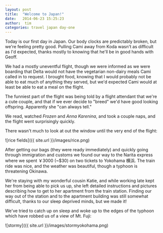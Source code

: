 ```yaml
---
layout: post
title:  "Welcome to Japan!"
date:   2014-06-23 15:25:23
author:  tim
categories: travel japan day-one
---
```


Today is our first day in Japan.  Our body clocks are predictably broken, but we're feeling pretty good.  Pulling Cami away from Koda wasn't as difficult as I'd expected, thanks mostly to knowing that he'll be in good hands with Geoff.

We had a mostly uneventful flight, though we were informed as we were boarding that Delta would not have the vegetarian non-dairy meals Cami called in to request.  I brought food, knowing that I would probably not be able to eat much of anything they served, but we'd expected Cami would at least be able to eat a meal on the flight.

The funniest part of the flight was being told by a flight attendant that we're a cute couple, and that if we ever decide to "breed" we'd have good looking offspring.  Apparently she "can always tell."

We read, watched *Frozen* and *Anna Karenina*, and took a couple naps, and the flight went surprisingly quickly.

There wasn't much to look at out the window until the very end of the flight:

![rice fields]({{ site.url }}/images/rice.png)

After getting our bags (they were ready immediately) and quickly going through immigration and customs we found our way to the Narita express where we spent ￥3000 (~$30) on two tickets to Yokohama 横浜.  The train ride was nice, and the weather was beautiful, though a typhoon is threatening Okinawa.  

We're staying with my wonderful cousin Katie, and while working late kept her from being able to pick us up, she left detailed instructions and pictures describing how to get to her apartment from the train station. Finding our way out of the station and to the apartment building was still somewhat difficult, thanks to our sleep deprived minds, but we made it!  

We've tried to catch up on sleep and woke up to the edges of the typhoon which have robbed us of a view of Mt. Fuji:

![stormy]({{ site.url }}/images/stormyokohama.png)

